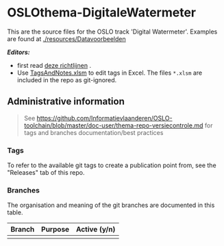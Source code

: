 # OSLOthema-DigitaleWatermeter

This are the source files for the OSLO track 'Digital Watermeter'.
Examples are found at [./resources/Datavoorbeelden](./resources/Datavoorbeelden)

**_Editors:_**
- first read [deze richtlijnen](https://github.com/Informatievlaanderen/OSLO-toolchain/blob/master/doc-user/README.md) .
- Use [TagsAndNotes.xlsm](https://github.com/Informatievlaanderen/OSLO-allerleiTooltjes/tree/master/EA-Excel/TagsAndNotes) 
  to edit tags in Excel. The files `*.xlsm` are included in the repo as git-ignored.


## Administrative information

> See https://github.com/Informatievlaanderen/OSLO-toolchain/blob/master/doc-user/thema-repo-versiecontrole.md for tags and branches documentation/best practices

### Tags
To refer to the available git tags to create a publication point from, see the "Releases" tab of this repo.


### Branches
The organisation and meaning of the git branches are documented in this table.


| Branch | Purpose | Active (y/n) |
| ------ | --------- | ---------------- | 
|  |  |  |
